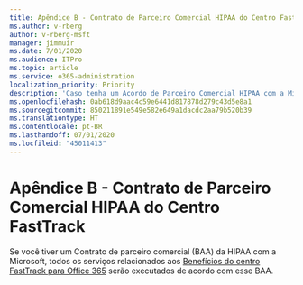 ```yaml
---
title: Apêndice B - Contrato de Parceiro Comercial HIPAA do Centro FastTrack
ms.author: v-rberg
author: v-rberg-msft
manager: jimmuir
ms.date: 7/01/2020
ms.audience: ITPro
ms.topic: article
ms.service: o365-administration
localization_priority: Priority
description: 'Caso tenha um Acordo de Parceiro Comercial HIPAA com a Microsoft para os serviços do FastTrack, todos os serviços relacionados no Benefícios do Centro FastTrack para Office 365 estarão incluídos neste Acordo, com exceção de:'
ms.openlocfilehash: 0ab618d9aac4c59e6441d817878d279c43d5e8a1
ms.sourcegitcommit: 850211891e549e582e649a1dacdc2aa79b520b39
ms.translationtype: HT
ms.contentlocale: pt-BR
ms.lasthandoff: 07/01/2020
ms.locfileid: "45011413"
---
```

# <a name="appendix-b---fasttrack-center-hipaa-business-associate-agreement"></a>Apêndice B - Contrato de Parceiro Comercial HIPAA do Centro FastTrack

Se você tiver um Contrato de parceiro comercial (BAA) da HIPAA com a Microsoft, todos os serviços relacionados aos [Benefícios do centro FastTrack para Office 365](O365-fasttrack-benefit-for-office-365.md) serão executados de acordo com esse BAA.


